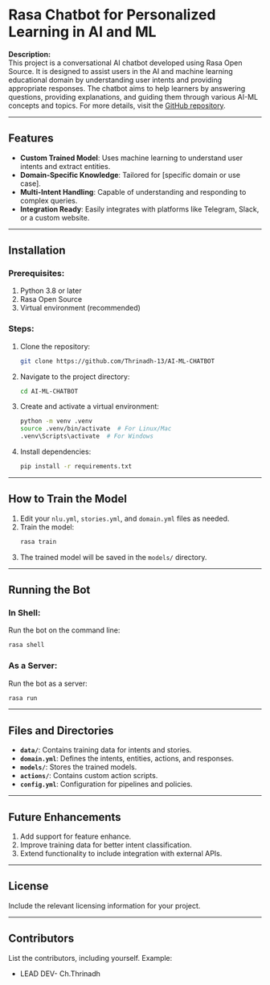 # Rasa Chatbot for Personalized Learning in AI and ML

**Description:**  
This project is a conversational AI chatbot developed using Rasa Open Source. It is designed to assist users in the AI and machine learning educational domain by understanding user intents and providing appropriate responses. The chatbot aims to help learners by answering questions, providing explanations, and guiding them through various AI-ML concepts and topics. For more details, visit the [GitHub repository](https://github.com/Thrinadh-13/Chatbot_for_Personalized_Learning).

---

## Features

- **Custom Trained Model**: Uses machine learning to understand user intents and extract entities.  
- **Domain-Specific Knowledge**: Tailored for [specific domain or use case].  
- **Multi-Intent Handling**: Capable of understanding and responding to complex queries.  
- **Integration Ready**: Easily integrates with platforms like Telegram, Slack, or a custom website.  

---

## Installation

### Prerequisites:
1. Python 3.8 or later  
2. Rasa Open Source  
3. Virtual environment (recommended)

### Steps:
1. Clone the repository:
   ```bash
   git clone https://github.com/Thrinadh-13/AI-ML-CHATBOT
   ```
2. Navigate to the project directory:
   ```bash
   cd AI-ML-CHATBOT
   ```
3. Create and activate a virtual environment:
   ```bash
   python -m venv .venv
   source .venv/bin/activate  # For Linux/Mac
   .venv\Scripts\activate  # For Windows
   ```
4. Install dependencies:
   ```bash
   pip install -r requirements.txt
   ```

---

## How to Train the Model

1. Edit your `nlu.yml`, `stories.yml`, and `domain.yml` files as needed.  
2. Train the model:
   ```bash
   rasa train
   ```
3. The trained model will be saved in the `models/` directory.

---

## Running the Bot

### In Shell:
Run the bot on the command line:  
```bash
rasa shell
```

### As a Server:
Run the bot as a server:  
```bash
rasa run
```

---

## Files and Directories

- **`data/`**: Contains training data for intents and stories.  
- **`domain.yml`**: Defines the intents, entities, actions, and responses.  
- **`models/`**: Stores the trained models.  
- **`actions/`**: Contains custom action scripts.  
- **`config.yml`**: Configuration for pipelines and policies.  

---

## Future Enhancements

1. Add support for feature enhance.  
2. Improve training data for better intent classification.  
3. Extend functionality to include integration with external APIs.  

---

## License

Include the relevant licensing information for your project.

---

## Contributors

List the contributors, including yourself. Example:  
- LEAD DEV- Ch.Thrinadh

